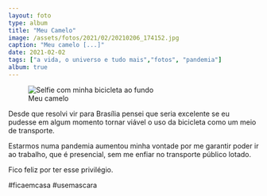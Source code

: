 ```yaml
---
layout: foto
type: album
title: "Meu Camelo"
image: /assets/fotos/2021/02/20210206_174152.jpg
caption: "Meu camelo [...]"
date: 2021-02-02
tags: ["a vida, o universo e tudo mais","fotos", "pandemia"]
album: true
---
```

<figure class="foto-post">
            <img src="{{ site.baseurl }}/assets/fotos/2021/02/20210206_174152.jpg" alt="Selfie com minha bicicleta ao fundo" title="Eu e minha bicicleta">
            <figcaption>Meu camelo</figcaption>
</figure>
Desde que resolvi vir para Brasília pensei que seria excelente se eu pudesse em algum momento tornar viável o uso da bicicleta como um meio de transporte.  

Estarmos numa pandemia aumentou minha vontade por me garantir poder ir ao trabalho, que é presencial, sem me enfiar no transporte público lotado.  

Fico feliz por ter esse privilégio.  

#ficaemcasa #usemascara